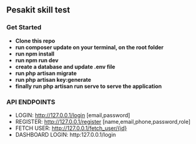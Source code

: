 
## Pesakit skill test



### Get Started

- **Clone this repo**
- **run composer update on your terminal, on the root folder**
- **run npm install**
- **run npm run dev**
- **create a database and update .env file**
- **run php artisan migrate**
- **run php artisan key:generate**
- **finally run php artisan run serve to serve the application**

### API ENDPOINTS
- LOGIN: http://127.0.0.1/login [email,password]
- REGISTER: http://127.0.0.1/register [name,email,phone,password,role]
- FETCH USER: http://127.0.0.1/fetch_user/{id}
- DASHBOARD LOGIN: http:127.0.0.1/login


